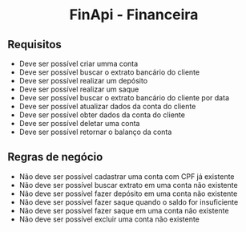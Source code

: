 <h1 align="center">FinApi - Financeira</h1>

## Requisitos

-  Deve ser possível criar umma conta
-  Deve ser possível buscar o extrato bancário do cliente
-  Deve ser possível realizar um depósito
-  Deve ser possível realizar um saque
-  Deve ser possível buscar o extrato bancário do cliente por data
-  Deve ser possível atualizar dados da conta do cliente
-  Deve ser possível obter dados da conta do cliente
-  Deve ser possível deletar uma conta
-  Deve ser possível retornar o balanço da conta

## Regras de negócio

-  Não deve ser possível cadastrar uma conta com CPF já existente
-  Não deve ser possível buscar extrato em uma conta não existente
-  Não deve ser possível fazer depósito em uma conta não existente
-  Não deve ser possível fazer saque quando o saldo for insuficiente
-  Não deve ser possível fazer saque em uma conta não existente
-  Não deve ser possível excluir uma conta não existente
